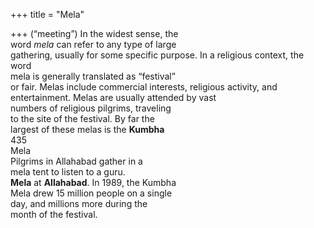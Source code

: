 +++
title = "Mela"

+++
(“meeting”) In the widest sense, the  
word *mela* can refer to any type of large  
gathering, usually for some specific purpose. In a religious context, the word  
mela is generally translated as “festival”  
or fair. Melas include commercial interests, religious activity, and entertainment. Melas are usually attended by vast  
numbers of religious pilgrims, traveling  
to the site of the festival. By far the  
largest of these melas is the **Kumbha**  
435  
Mela  
Pilgrims in Allahabad gather in a  
mela tent to listen to a guru.  
**Mela** at **Allahabad**. In 1989, the Kumbha  
Mela drew 15 million people on a single  
day, and millions more during the  
month of the festival.